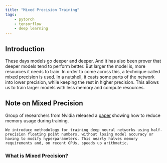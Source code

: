 ```yaml
---
title: "Mixed Precision Training"
tags: 
    - pytorch
    - tensorflow
    - deep learning
---
```



## Introduction

These days models go deeper and deeper. And it has also been prover that deeper models tend to perform better. But larger the model is, more resources it needs to train. In order to come across this, a technique called mixed precision is used. In a nutshell, it casts some parts of the network into lower precision, while keeping the rest in higher precision. This allows us to train larger models with less memory and compute resources.


## Note on Mixed Precision

Group of researchers from Nvidia released a [paper](https://arxiv.org/pdf/1710.03740.pdf) showing how to reduce memory usage during training. 

```
We introduce methodology for training deep neural networks using half-precision floating point numbers, without losing model accuracy or having to modify hyperparameters. This nearly halves memory requirements and, on recent GPUs, speeds up arithmetic.
```


### What is Mixed Precision?

